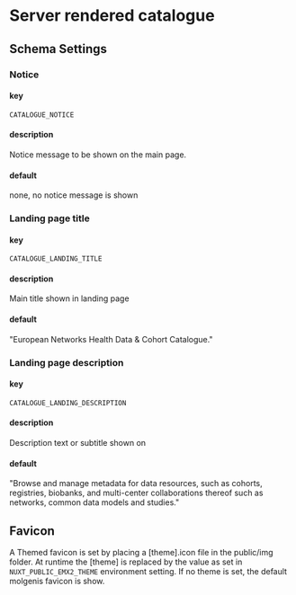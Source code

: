 # Server rendered catalogue

## Schema Settings

### Notice

#### key
```CATALOGUE_NOTICE```

#### description
Notice message to be shown on the main page.

#### default
none, no notice message is shown



### Landing page title

#### key
```CATALOGUE_LANDING_TITLE```

#### description
Main title shown in landing page

#### default
"European Networks Health Data
& Cohort Catalogue."


### Landing page description

#### key
```CATALOGUE_LANDING_DESCRIPTION```

#### description
Description text or subtitle shown on 

#### default
"Browse and manage metadata for data resources, such as cohorts, registries, biobanks, and multi-center collaborations thereof such as networks, common data models and studies."









## Favicon

A Themed favicon is set by placing a [theme].icon file in the public/img folder. At runtime the [theme] is replaced by the value as set in ```NUXT_PUBLIC_EMX2_THEME``` environment setting. If no theme is set, the default molgenis favicon is show. 

